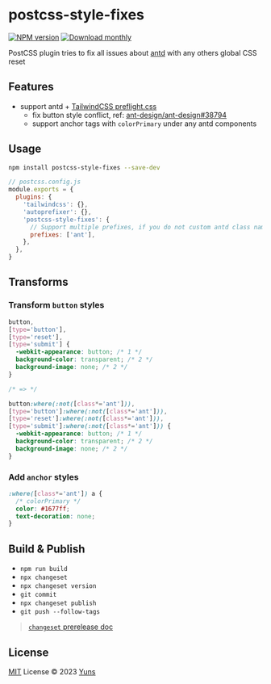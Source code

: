 # postcss-style-fixes

[![NPM version](https://img.shields.io/npm/v/postcss-style-fixes?color=a1b858&label=)](https://www.npmjs.com/package/postcss-style-fixes) [![Download monthly](https://img.shields.io/npm/dm/postcss-style-fixes.svg)](https://www.npmjs.com/package/postcss-style-fixes)

PostCSS plugin tries to fix all issues about [antd](https://www.npmjs.com/package/antd) with any others global CSS reset

## Features

- support antd + [TailwindCSS preflight.css](https://github.com/tailwindlabs/tailwindcss/blob/master/src/css/preflight.css)
  - fix button style conflict, ref: [ant-design/ant-design#38794](https://github.com/ant-design/ant-design/issues/38794)
  - support anchor tags with `colorPrimary` under any antd components

## Usage

```bash
npm install postcss-style-fixes --save-dev
```

```js
// postcss.config.js
module.exports = {
  plugins: {
    'tailwindcss': {},
    'autoprefixer': {},
    'postcss-style-fixes': {
      // Support multiple prefixes, if you do not custom antd class name prefix, it's not necessary option.
      prefixes: ['ant'],
    },
  },
}
```

## Transforms

### Transform `button` styles

```css
button,
[type='button'],
[type='reset'],
[type='submit'] {
  -webkit-appearance: button; /* 1 */
  background-color: transparent; /* 2 */
  background-image: none; /* 2 */
}

/* => */

button:where(:not([class*='ant'])),
[type='button']:where(:not([class*='ant'])),
[type='reset']:where(:not([class*='ant'])),
[type='submit']:where(:not([class*='ant'])) {
  -webkit-appearance: button; /* 1 */
  background-color: transparent; /* 2 */
  background-image: none; /* 2 */
}
```

### Add `anchor` styles

```css
:where([class*='ant']) a {
  /* colorPrimary */
  color: #1677ff;
  text-decoration: none;
}
```

## Build & Publish

- `npm run build`
- `npx changeset`
- `npx changeset version`
- `git commit`
- `npx changeset publish`
- `git push --follow-tags`

> [`changeset` prerelease doc](https://github.com/changesets/changesets/blob/main/docs/prereleases.md)

## License

[MIT](./LICENSE) License © 2023 [Yuns](https://github.com/LesixCoder)

